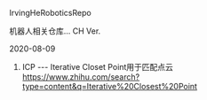 IrvingHeRoboticsRepo

机器人相关仓库... CH Ver. 


2020-08-09 
1. ICP --- Iterative Closet Point用于匹配点云
https://www.zhihu.com/search?type=content&q=Iterative%20Closest%20Point 



